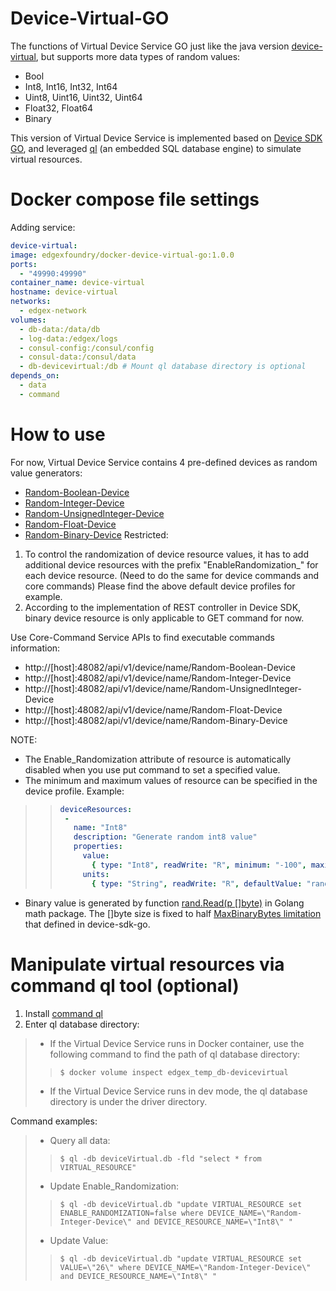 # Device-Virtual-GO
The functions of Virtual Device Service GO just like the java version [device-virtual](https://github.com/edgexfoundry/device-virtual),
but supports more data types of random values:
* Bool
* Int8, Int16, Int32, Int64
* Uint8, Uint16, Uint32, Uint64
* Float32, Float64
* Binary

This version of Virtual Device Service is implemented based on [Device SDK GO](https://github.com/edgexfoundry/device-sdk-go),
and leveraged [ql](https://godoc.org/modernc.org/ql) (an embedded SQL database engine) to simulate virtual resources.

# Docker compose file settings
Adding service:
```yaml
device-virtual:
image: edgexfoundry/docker-device-virtual-go:1.0.0
ports:
  - "49990:49990"
container_name: device-virtual
hostname: device-virtual
networks:
  - edgex-network
volumes:
  - db-data:/data/db
  - log-data:/edgex/logs
  - consul-config:/consul/config
  - consul-data:/consul/data
  - db-devicevirtual:/db # Mount ql database directory is optional
depends_on:
  - data
  - command
```
# How to use
For now, Virtual Device Service contains 4 pre-defined devices as random value generators:
* [Random-Boolean-Device](https://github.com/edgexfoundry/device-virtual-go/blob/master/cmd/res/device.virtual.bool.yaml)
* [Random-Integer-Device](https://github.com/edgexfoundry/device-virtual-go/blob/master/cmd/res/device.virtual.int.yaml)
* [Random-UnsignedInteger-Device](https://github.com/edgexfoundry/device-virtual-go/blob/master/cmd/res/device.virtual.uint.yaml)
* [Random-Float-Device](https://github.com/edgexfoundry/device-virtual-go/blob/master/cmd/res/device.virtual.float.yaml)
* [Random-Binary-Device](https://github.com/edgexfoundry/device-virtual-go/blob/master/cmd/res/device.virtual.binary.yaml)
Restricted:
1. To control the randomization of device resource values, it has to add additional device resources with the prefix
"EnableRandomization_" for each device resource. (Need to do the same for device commands and core commands)
Please find the above default device profiles for example.
2. According to the implementation of REST controller in Device SDK, binary device resource is only applicable to GET command for now.

Use Core-Command Service APIs to find executable commands information:
* http://[host]:48082/api/v1/device/name/Random-Boolean-Device
* http://[host]:48082/api/v1/device/name/Random-Integer-Device
* http://[host]:48082/api/v1/device/name/Random-UnsignedInteger-Device
* http://[host]:48082/api/v1/device/name/Random-Float-Device
* http://[host]:48082/api/v1/device/name/Random-Binary-Device

NOTE:
* The Enable_Randomization attribute of resource is automatically disabled when you use put command to set a specified value.
* The minimum and maximum values of resource can be specified in the device profile. Example:
>>```yaml
>>deviceResources:
>>  -
>>    name: "Int8"
>>    description: "Generate random int8 value"
>>    properties:
>>      value:
>>        { type: "Int8", readWrite: "R", minimum: "-100", maximum: "100", defaultValue: "0" }
>>      units:
>>        { type: "String", readWrite: "R", defaultValue: "random int8 value" }
>>```
* Binary value is generated by function [rand.Read(p []byte)](https://golang.org/pkg/math/rand/#Read) in Golang math package.
  The []byte size is fixed to half [MaxBinaryBytes limitation](https://github.com/edgexfoundry/device-sdk-go/blob/master/pkg/models/commandvalue.go#L71) that defined in device-sdk-go.

# Manipulate virtual resources via command ql tool (optional)
1. Install [command ql](https://godoc.org/modernc.org/ql/ql)
2. Enter ql database directory:
> * If the Virtual Device Service runs in Docker container, use the following command to find the path of ql database directory: 
>> ```console
>> $ docker volume inspect edgex_temp_db-devicevirtual
>> ```
> * If the Virtual Device Service runs in dev mode, the ql database directory is under the driver directory. 

Command examples:
> * Query all data:
>>```console
>>$ ql -db deviceVirtual.db -fld "select * from VIRTUAL_RESOURCE"
>>```
> * Update Enable_Randomization:
>> ```console
>>$ ql -db deviceVirtual.db "update VIRTUAL_RESOURCE set ENABLE_RANDOMIZATION=false where DEVICE_NAME=\"Random-Integer-Device\" and DEVICE_RESOURCE_NAME=\"Int8\" "
>> ```
> * Update Value:
>> ```console
>>$ ql -db deviceVirtual.db "update VIRTUAL_RESOURCE set VALUE=\"26\" where DEVICE_NAME=\"Random-Integer-Device\" and DEVICE_RESOURCE_NAME=\"Int8\" "
>> ```
